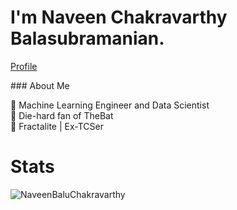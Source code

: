 # I'm Naveen Chakravarthy Balasubramanian.

<p><a href = 'http://naveenbaluchakravarthy.github.io/' target = '_blank'>Profile</a></p>
### About Me

:robot: Machine Learning Engineer and Data Scientist\
:bat: Die-hard fan of TheBat\
:briefcase: Fractalite | Ex-TCSer

#  

# Stats
<p align="left"> <img src="https://komarev.com/ghpvc/?username=NaveenBaluChakravarthy" alt="NaveenBaluChakravarthy" /> </p>


